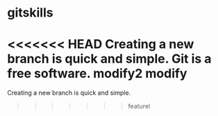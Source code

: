 # gitskills
<<<<<<< HEAD
Creating a new branch is quick and simple.
Git is a free software.
modify2
modify
=======
Creating a new branch is quick and simple.
>>>>>>> featurel
